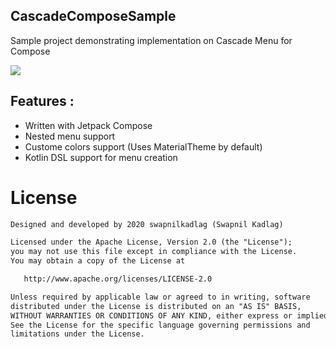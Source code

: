 ## CascadeComposeSample
 Sample project demonstrating implementation on Cascade Menu for Compose
 
![](https://media.giphy.com/media/WoFe2OZ7kbW2KBkzFN/giphy.gif) 

## Features :
* Written with Jetpack Compose
* Nested menu support
* Custome colors support (Uses MaterialTheme by default)
* Kotlin DSL support for menu creation

# License
```xml
Designed and developed by 2020 swapnilkadlag (Swapnil Kadlag)

Licensed under the Apache License, Version 2.0 (the "License");
you may not use this file except in compliance with the License.
You may obtain a copy of the License at

   http://www.apache.org/licenses/LICENSE-2.0

Unless required by applicable law or agreed to in writing, software
distributed under the License is distributed on an "AS IS" BASIS,
WITHOUT WARRANTIES OR CONDITIONS OF ANY KIND, either express or implied.
See the License for the specific language governing permissions and
limitations under the License.
```
